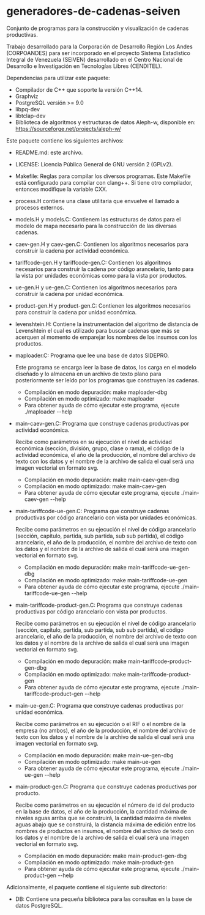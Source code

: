 # generadores-de-cadenas-seiven

Conjunto de programas para la construcción y visualización de cadenas
productivas.

Trabajo desarrollado para la Corporación de Desarrollo Región Los Andes
(CORPOANDES) para ser incorporado en el proyecto Sistema Estadístico Integral
de Venezuela (SEIVEN) desarrollado en el Centro Nacional de Desarrollo e
Investigación en Tecnologías Libres (CENDITEL).

Dependencias para utilizar este paquete:

- Compilador de C++ que soporte la versión C++14.
- Graphviz
- PostgreSQL versión >= 9.0
- libpq-dev
- libtclap-dev
- Biblioteca de algoritmos y estructuras de datos Aleph-w, disponible en:
  https://sourceforge.net/projects/aleph-w/

Este paquete contiene los siguientes archivos:

* README.md: este archivo.

* LICENSE: Licencia Pública General de GNU versión 2 (GPLv2).

* Makefile: Reglas para compilar los diversos programas. Este Makefile
  está configurado para compilar con clang++. Si tiene otro compilador,
  entonces modifique la variable CXX.

* process.H contiene una clase utilitaria que envuelve el llamado a procesos
  externos.

* models.H y models.C: Contienem las estructuras de datos para el modelo de
  mapa necesario para la construcción de las diversas cadenas.

* caev-gen.H y caev-gen.C: Contienen los algoritmos necesarios para construir
  la cadena por actividad económica.

* tariffcode-gen.H y tariffcode-gen.C: Contienen los algoritmos necesarios para
  construir la cadena por código arancelario, tanto para la vista por unidades
  económicas como para la vista por productos.

* ue-gen.H y ue-gen.C: Contienen los algoritmos necesarios para construir
  la cadena por unidad económica.

* product-gen.H y product-gen.C: Contienen los algoritmos necesarios para
  construir la cadena por unidad económica.

* levenshtein.H: Contiene la instrumentación del algoritmo de distancia de
  Levenshtein el cual es utilizado para buscar cadenas que más se acerquen al
  momento de emparejar los nombres de los insumos con los productos.

* maploader.C: Programa que lee una base de datos SIDEPRO.

  Este programa se encarga leer la base de datos, los carga en el
  modelo diseñado y lo almacena en un archivo de texto plano para
  posteriormente ser leído por los programas que construyen las cadenas.

  - Compilación en modo depuración: make maploader-dbg
  - Compilación en modo optimizado: make maploader
  - Para obtener ayuda de cómo ejecutar este programa,
    ejecute ./maploader --help

* main-caev-gen.C: Programa que construye cadenas productivas por actividad
  económica.

  Recibe como parámetros en su ejecución el nivel de actividad económica
  (sección, división, grupo, clase o rama), el código de la actividad
  económica, el año de la producción, el nombre del archivo de texto con los
  datos y el nombre de la archivo de salida el cual será una imagen vectorial
  en formato svg.

  - Compilación en modo depuración: make main-caev-gen-dbg
  - Compilación en modo optimizado: make main-caev-gen
  - Para obtener ayuda de cómo ejecutar este programa,
  ejecute ./main-caev-gen --help

* main-tariffcode-ue-gen.C: Programa que construye cadenas productivas por
  código arancelario con vista por unidades económicas.

  Recibe como parámetros en su ejecución el nivel de código arancelario
  (sección, capítulo, partida, sub partida, sub sub partida), el código
  arancelario, el año de la producción, el nombre del archivo de texto con los
  datos y el nombre de la archivo de salida el cual será una imagen vectorial
  en formato svg.

  - Compilación en modo depuración: make main-tariffcode-ue-gen-dbg
  - Compilación en modo optimizado: make main-tariffcode-ue-gen
  - Para obtener ayuda de cómo ejecutar este programa,
  ejecute ./main-tariffcode-ue-gen --help

* main-tariffcode-product-gen.C: Programa que construye cadenas productivas por
  código arancelario con vista por productos.

  Recibe como parámetros en su ejecución el nivel de código arancelario
  (sección, capítulo, partida, sub partida, sub sub partida), el código
  arancelario, el año de la producción, el nombre del archivo de texto con los
  datos y el nombre de la archivo de salida el cual será una imagen vectorial
  en formato svg.

  - Compilación en modo depuración: make main-tariffcode-product-gen-dbg
  - Compilación en modo optimizado: make main-tariffcode-product-gen
  - Para obtener ayuda de cómo ejecutar este programa,
  ejecute ./main-tariffcode-product-gen --help

* main-ue-gen.C: Programa que construye cadenas productivas por unidad económica.

  Recibe como parámetros en su ejecución o el RIF o el nombre de la empresa
  (no ambos), el año de la producción, el nombre del archivo de texto con los
  datos y el nombre de la archivo de salida el cual será una imagen vectorial
  en formato svg.

  - Compilación en modo depuración: make main-ue-gen-dbg
  - Compilación en modo optimizado: make main-ue-gen
  - Para obtener ayuda de cómo ejecutar este programa,
  ejecute ./main-ue-gen --help

* main-product-gen.C: Programa que construye cadenas productivas por producto.

  Recibe como parámetros en su ejecución el número de id del producto en la base
  de datos, el año de la producción, la cantidad máxima de niveles aguas arriba
  que se construirá, la cantidad máxima de niveles aguas abajo que se construirá,
  la distancia máxima de edición entre los nombres de productos en insumos,
  el nombre del archivo de texto con los datos y el nombre de la archivo de
  salida el cual será una imagen vectorial en formato svg.

  - Compilación en modo depuración: make main-product-gen-dbg
  - Compilación en modo optimizado: make main-product-gen
  - Para obtener ayuda de cómo ejecutar este programa,
  ejecute ./main-product-gen --help

Adicionalmente, el paquete contiene el siguiente sub directorio:

* DB: Contiene una pequeña biblioteca para las consultas en la  base de datos
  PostgreSQL.